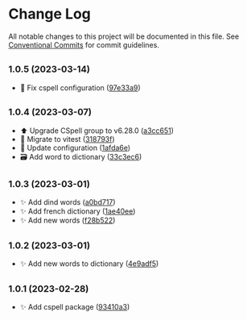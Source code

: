 # Change Log

All notable changes to this project will be documented in this file.
See [Conventional Commits](https://conventionalcommits.org) for commit guidelines.

## <small>1.0.5 (2023-03-14)</small>

- 📝 Fix cspell configuration ([97e33a9](https://github.com/Captive-Studio/es-project-config/commit/97e33a9))

## <small>1.0.4 (2023-03-07)</small>

- ⬆️ Upgrade CSpell group to v6.28.0 ([a3cc651](https://github.com/Captive-Studio/es-project-config/commit/a3cc651))
- 👷 Migrate to vitest ([318793f](https://github.com/Captive-Studio/es-project-config/commit/318793f))
- 👷 Update configuration ([1afda6e](https://github.com/Captive-Studio/es-project-config/commit/1afda6e))
- 🗃️ Add word to dictionary ([33c3ec6](https://github.com/Captive-Studio/es-project-config/commit/33c3ec6))

## <small>1.0.3 (2023-03-01)</small>

- ✨ Add dind words ([a0bd717](https://github.com/Captive-Studio/es-project-config/commit/a0bd717))
- ✨ Add french dictionary ([1ae40ee](https://github.com/Captive-Studio/es-project-config/commit/1ae40ee))
- ✨ Add new words ([f28b522](https://github.com/Captive-Studio/es-project-config/commit/f28b522))

## <small>1.0.2 (2023-03-01)</small>

- ✨ Add new words to dictionary ([4e9adf5](https://github.com/Captive-Studio/es-project-config/commit/4e9adf5))

## <small>1.0.1 (2023-02-28)</small>

- ✨ Add cspell package ([93410a3](https://github.com/Captive-Studio/es-project-config/commit/93410a3))
